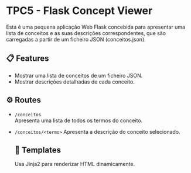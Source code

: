<h1>TPC5 - Flask Concept Viewer</h1>

Esta é uma pequena aplicação Web Flask concebida para apresentar uma lista de conceitos e as suas descrições correspondentes, que são carregadas a partir de um ficheiro JSON (conceitos.json).

## 📋 Features

- Mostrar uma lista de conceitos de um ficheiro JSON.
- Mostrar descrições detalhadas de cada conceito.

## ⚙️ Routes 

- `/conceitos`  
  Apresenta uma lista de todos os termos do conceito.
- `/conceitos/<termo>`
  Apresenta a descrição do conceito selecionado.

  ## 🧩 Templates

  Usa Jinja2 para renderizar HTML dinamicamente.
